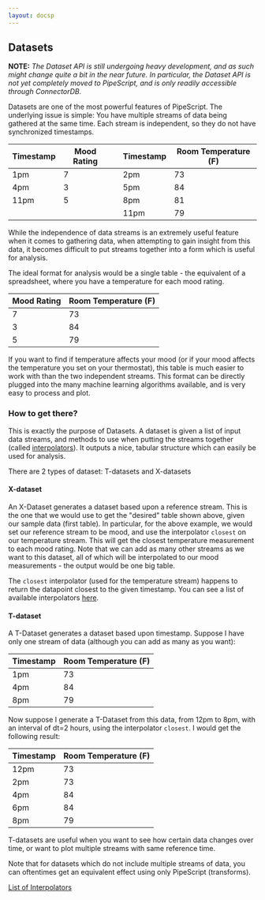 ```yaml
---
layout: docsp
---
```

## Datasets

**NOTE:** *The Dataset API is still undergoing heavy development, and as such might change quite a bit in the near future.
In particular, the Dataset API is not yet completely moved to PipeScript, and is only readily accessible through ConnectorDB.*

Datasets are one of the most powerful features of PipeScript. The underlying issue is simple: You have multiple streams of data
being gathered at the same time. Each stream is independent, so they do not have synchronized timestamps.


| Timestamp | Mood Rating  |   | Timestamp | Room Temperature (F) |
|-----------|--------------|---|-----------|----------------------|
| 1pm       | 7            |   | 2pm       | 73                   |
| 4pm       | 3            |   | 5pm       | 84                   |
| 11pm      | 5            |   | 8pm       | 81                   |
|           |              |   | 11pm      | 79                   |

While the independence of data streams is an extremely useful feature when it comes to gathering data, when attempting to gain insight from this data, it becomes difficult to put streams together into a form which is
useful for analysis.

The ideal format for analysis would be a single table - the equivalent of a spreadsheet, where you have
a temperature for each mood rating.


| Mood Rating  | Room Temperature (F) |
|--------------|----------------------|
| 7            | 73                   |
| 3            | 84                   |
| 5            | 79                   |

If you want to find if temperature affects your mood (or if your mood affects the temperature you set on your thermostat),
this table is much easier to work with than the two independent streams. This format can be directly plugged into the many machine learning
algorithms available, and is very easy to process and plot.


### How to get there?

This is exactly the purpose of Datasets. A dataset is given a list of input data streams, and methods to use
when putting the streams together (called <a href="./interpolators.html">interpolators</a>). It outputs a nice, tabular structure which can easily be used for analysis.

There are 2 types of dataset: T-datasets and X-datasets

#### X-dataset

An X-Dataset generates a dataset based upon a reference stream. This is the one that we would use to get the "desired" table shown above, given our sample data (first table). In particular, for the above example, we would set our reference stream to be mood, and use the interpolator `closest` on our temperature stream. This will get the closest temperature measurement to each mood rating. Note that we can add as many other streams as we want to this dataset, all of which will be interpolated to our mood measurements - the output would be one big table.

The `closest` interpolator (used for the temperature stream) happens to return the datapoint closest to the given timestamp. You can see a list of available interpolators [here](./interpolators.html).

#### T-dataset

A T-Dataset generates a dataset based upon timestamp. Suppose I have only one stream of data (although you can add as many as you want):


| Timestamp    | Room Temperature (F) |
|--------------|----------------------|
| 1pm          | 73                   |
| 4pm          | 84                   |
| 8pm          | 79                   |

Now suppose I generate a T-Dataset from this data, from 12pm to 8pm, with an interval of dt=2 hours, using the interpolator `closest`. I would get the following result:


| Timestamp    | Room Temperature (F) |
|--------------|----------------------|
| 12pm         | 73                   |
| 2pm          | 73                   |
| 4pm          | 84                   |
| 6pm          | 84                   |
| 8pm          | 79                   |


T-datasets are useful when you want to see how certain data changes over time, or want to plot multiple streams with same reference time.

Note that for datasets which do not include multiple streams of data, you can oftentimes get an equivalent effect using only PipeScript (transforms).



<a href="./interpolators.html" class="button alt">List of Interpolators <i class="fa fa-arrow-right"></i></a>
